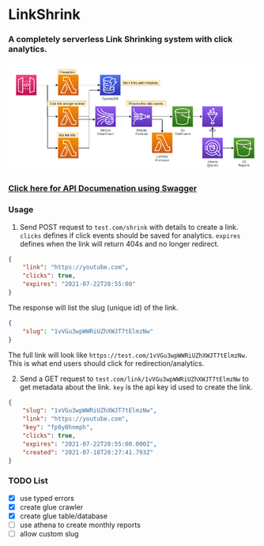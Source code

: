 # LinkShrink
### A completely serverless Link Shrinking system with click analytics.

![diagram](./LinkShrink.png)

### [Click here for API Documenation using Swagger](https://broswen.github.io/linkshrink/)

### Usage

1. Send POST request to `test.com/shrink` with details to create a link. `clicks` defines if click events should be saved for analytics. `expires` defines when the link will return 404s and no longer redirect.

```json
{
    "link": "https://youtube.com",
    "clicks": true,
    "expires": "2021-07-22T20:55:00"
}
```

The response will list the slug (unique id) of the link.
```json
{
    "slug": "1vVGu3wpWWRiUZhXWJT7tElmzNw"
}
```
The full link will look like `https://test.com/1vVGu3wpWWRiUZhXWJT7tElmzNw`. This is what end users should click for redirection/analytics.

2. Send a GET request to `test.com/link/1vVGu3wpWWRiUZhXWJT7tElmzNw` to get metadata about the link. `key` is the api key id used to create the link.
```json
{
    "slug": "1vVGu3wpWWRiUZhXWJT7tElmzNw",
    "link": "https://youtube.com",
    "key": "fp0y0hnmph",
    "clicks": true,
    "expires": "2021-07-22T20:55:00.000Z",
    "created": "2021-07-18T20:27:41.793Z"
}
```

### TODO List
- [x] use typed errors
- [x] create glue crawler
- [x] create glue table/database
- [ ] use athena to create monthly reports
- [ ] allow custom slug
